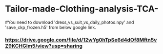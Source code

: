# Tailor-made-Clothing-analysis-TCA-

#You need to download 'dress_vs_suit_vs_daily_photos.npy' and 'save_ckp_frozen.h5' from below google link.

### https://drive.google.com/file/d/12wYg0hTpSe6d4dOf8Mftn5vZ9KCHGIm5/view?usp=sharing
